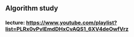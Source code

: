 Algorithm study
-------------------------------------
### lecture: https://www.youtube.com/playlist?list=PLRx0vPvlEmdDHxCvAQS1_6XV4deOwfVrz
